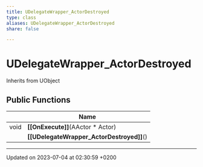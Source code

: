 ```yaml
---
title: UDelegateWrapper_ActorDestroyed
type: class
aliases: UDelegateWrapper_ActorDestroyed
share: false

---
```


# UDelegateWrapper_ActorDestroyed





Inherits from UObject

## Public Functions

|                | Name           |
| -------------- | -------------- |
| void | **[[OnExecute]]**(AActor * Actor) |
| | **[[UDelegateWrapper_ActorDestroyed]]**() |

-------------------------------

Updated on 2023-07-04 at 02:30:59 +0200